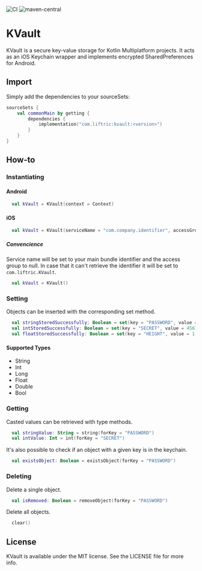 ![CI](https://github.com/Liftric/kvault/workflows/CI/badge.svg) ![maven-central](https://img.shields.io/maven-central/v/com.liftric/kvault)

# KVault

KVault is a secure key-value storage for Kotlin Multiplatform projects. It acts as an iOS Keychain wrapper and implements encrypted SharedPreferences for Android.

## Import

Simply add the dependencies to your sourceSets:

```kotlin
sourceSets {
    val commonMain by getting {
        dependencies {
            implementation("com.liftric:kvault:<version>")
        }
    }
}
```

## How-to

### Instantiating

#### Android

```kotlin
  val kVault = KVault(context = Context)
```

#### iOS

```kotlin
  val kVault = KVault(serviceName = "com.company.identifier", accessGroup = null)
```

##### Convencience

Service name will be set to your main bundle identifier and the access group to null. In case that it can't retrieve the identifier it will be set to `com.liftric.KVault`.

```kotlin
  val kVault = KVault()
```

### Setting

Objects can be inserted with the corresponding set method. 

```kotlin
  val stringStoredSuccessfully: Boolean = set(key = "PASSWORD", value = "546hfbfzzeujfdbfdz")
  val intStoredSuccessfully: Boolean = set(key = "SECRET", value = 45678765)
  val floatStoredSuccessfully: Boolean = set(key = "HEIGHT", value = 1.79)
```

#### Supported Types

- String
- Int
- Long
- Float
- Double
- Bool

### Getting

Casted values can be retrieved with type methods.

```kotlin
  val stringValue: String = string(forKey = "PASSWORD")
  val intValue: Int = int(forKey = "SECRET")
```

It's also possible to check if an object with a given key is in the keychain.

```kotlin
  val existsObject: Boolean = existsObject(forKey = "PASSWORD")
```

### Deleting

Delete a single object.

```kotlin
  val isRemoved: Boolean = removeObject(forKey = "PASSWORD")
```

Delete all objects.

```kotlin
  clear()
```

## License

KVault is available under the MIT license. See the LICENSE file for more info.
